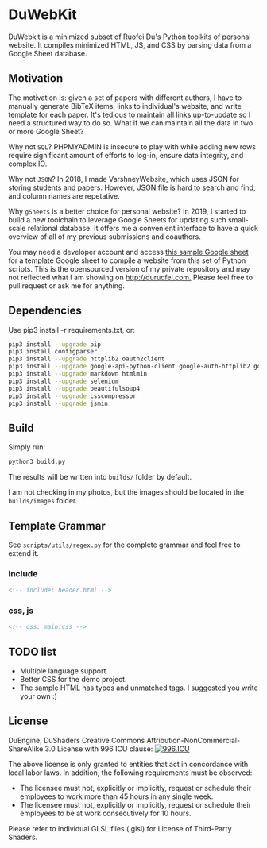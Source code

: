 # DuWebKit

DuWebkit is a minimized subset of Ruofei Du's Python toolkits of personal website. It compiles minimized HTML, JS, and CSS by parsing data from a Google
Sheet database.

## Motivation

The motivation is: given a set of papers with different authors, I have to
manually generate BibTeX items, links to individual's website, and write
template for each paper. It's tedious to maintain all links up-to-update so I
need a structured way to do so. What if we can maintain all the data in two or
more Google Sheet?

Why not ``SQL``? PHPMYADMIN is insecure to play with while adding new rows
require significant amount of efforts to log-in, ensure data integrity, and
complex IO.

Why not ``JSON``? In 2018, I made VarshneyWebsite, which uses JSON for storing
students and papers. However, JSON file is hard to search and find, and column
names are repetative.

Why ``gSheets`` is a better choice for personal website? In 2019, I started to
build a new toolchain to leverage Google Sheets for updating such small-scale
relational database. It offers me a convenient interface to have a quick
overview of all of my previous submissions and coauthors.

You may need a developer account and access
[this sample Google sheet](https://docs.google.com/spreadsheets/d/1JyYNAQz2OLK3p8f0JGhQvHjr8p-jA8bOo2z2Mm3Px4I/edit?usp=sharing)
for a template Google sheet to compile a website from this set of Python
scripts. This is the opensourced version of my private repository and may not
reflected what I am showing on <http://duruofei.com.> Please feel free to pull
request or ask me for anything.

## Dependencies

Use pip3 install -r requirements.txt, or:

```bash
pip3 install --upgrade pip
pip3 install configparser
pip3 install --upgrade httplib2 oauth2client
pip3 install --upgrade google-api-python-client google-auth-httplib2 google-auth-oauthlib
pip3 install --upgrade markdown htmlmin
pip3 install --upgrade selenium
pip3 install --upgrade beautifulsoup4
pip3 install --upgrade csscompressor
pip3 install --upgrade jsmin
```

## Build

Simply run:

```bash
python3 build.py
```

The results will be written into ``builds/`` folder by default.

I am not checking in my photos, but the images should be located in the
``builds/images`` folder.

## Template Grammar

See ``scripts/utils/regex.py`` for the complete grammar and feel free to extend
it.

### include

```html
<!-- include: header.html -->
```

### css, js

```html
<!-- css: main.css -->
```

## TODO list

* Multiple language support.
* Better CSS for the demo project.
* The sample HTML has typos and unmatched tags. I suggested you write your own :)

## License

DuEngine, DuShaders Creative Commons Attribution-NonCommercial-ShareAlike 3.0
License with 996 ICU clause: [![996.ICU](https://img.shields.io/badge/link-996.icu-red.svg)](https://996.icu/#/en_US)

The above license is only granted to entities that act in concordance with local labor laws. In addition, the following requirements must be observed:

- The licensee must not, explicitly or implicitly, request or schedule their employees to work more than 45 hours in any single week.
- The licensee must not, explicitly or implicitly, request or schedule their employees to be at work consecutively for 10 hours.

Please refer to individual GLSL files (.glsl) for License of Third-Party Shaders.
